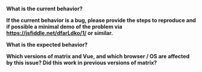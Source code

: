 
**What is the current behavior?**

**If the current behavior is a bug, please provide the steps to reproduce and if possible a minimal demo of the problem via https://jsfiddle.net/dfarLdko/1/ or similar.**

**What is the expected behavior?**

**Which versions of matrix and Vue, and which browser / OS are affected by this issue? Did this work in previous versions of matrix?**
